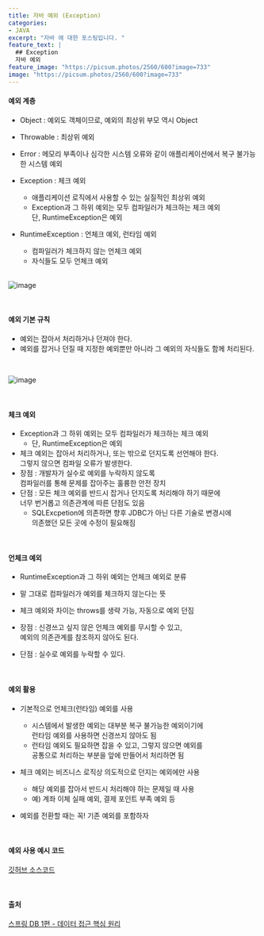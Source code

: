 ```yaml
---
title: 자바 예외 (Exception)
categories:
- JAVA
excerpt: "자바 에 대한 포스팅입니다. "
feature_text: |
  ## Exception
  자바 예외
feature_image: "https://picsum.photos/2560/600?image=733"
image: "https://picsum.photos/2560/600?image=733"
---
```


#### 예외 계층
- Object : 예외도 객체이므로, 예외의 최상위 부모 역시 Object
- Throwable : 최상위 예외
- Error : 메모리 부족이나 심각한 시스템 오류와 같이 애플리케이션에서 복구 불가능한 시스템 예외
- Exception : 체크 예외
	+ 애플리케이션 로직에서 사용할 수 있는 실질적인 최상위 예외
	+ Exception과 그 하위 예외는 모두 컴파일러가 체크하는 체크 예외 <br>단, RuntimeException은 예외
- RuntimeException : 언체크 예외, 런타임 예외
	+ 컴파일러가 체크하지 않는 언체크 예외
	+ 자식들도 모두 언체크 예외
 
  <br>
 ![image](https://user-images.githubusercontent.com/56823099/164908980-a43b667b-52c6-45e1-b228-f89f76461818.png)
  
  <br>
  
#### 예외 기본 규칙
- 예외는 잡아서 처리하거나 던져야 한다.
- 예외를 잡거나 던질 때 지정한 예외뿐만 아니라 그 예외의 자식들도 함께 처리된다.

<br>

![image](https://user-images.githubusercontent.com/56823099/164909088-3bb97701-dcfa-4f5e-97e4-8e412bfd672d.png)
  
  <br>

#### 체크 예외
- Exception과 그 하위 예외는 모두 컴파일러가 체크하는 체크 예외
	+ 단, RuntimeException은 예외
- 체크 예외는 잡아서 처리하거나, 또는 밖으로 던지도록 선언해야 한다. <br> 그렇지 않으면 컴파일 오류가 발생한다.
- 장점 : 개발자가 실수로 예외를 누락하지 않도록 <br>컴파일러를 통해 문제를 잡아주는 훌륭한 안전 장치
- 단점 : 모든 체크 예외를 반드시 잡거나 던지도록 처리해야 하기 때문에 <br> 너무 번거롭고 의존관계에 따른 단점도 있음
	+ SQLExcpetion에 의존하면 향후 JDBC가 아닌 다른 기술로 변경시에 <br>의존했던 모든 곳에 수정이 필요해짐

<br>  

#### 언체크 예외
- RuntimeException과 그 하위 예외는 언체크 예외로 분류
- 말 그대로 컴파일러가 예외를 체크하지 않는다는 뜻
- 체크 예외와 차이는 throws를 생략 가능, 자동으로 예외 던짐
- 장점 : 신경쓰고 싶지 않은 언체크 예외를 무시할 수 있고, <br>예외의 의존관계를 참조하지 않아도 된다.
- 단점 : 실수로 예외를 누락할 수 있다.
  
  <br>  

#### 예외 활용
- 기본적으로 언체크(런타임) 예외를 사용
	+ 시스템에서 발생한 예외는 대부분 복구 불가능한 예외이기에 <br>런타임 예외를 사용하면 신경쓰지 않아도 됨
	+ 런타임 예외도 필요하면 잡을 수 있고, 그렇지 않으면 예외를 <br>공통으로 처리하는 부분을 앞에 만들어서 처리하면 됨
- 체크 예외는 비즈니스 로직상 의도적으로 던지는 예외에만 사용
	+ 해당 예외를 잡아서 반드시 처리해야 하는 문제일 때 사용
	+ 예) 계좌 이체 실패 예외, 결제 포인트 부족 예외 등
- 예외를 전환할 때는 꼭! 기존 예외를 포함하자
  
  <br>  

#### 예외 사용 예시 코드
[깃허브 소스코드](https://github.com/kyw04004/spring-db/commit/27112404db028e7ddb889d758e9a5201cd06ae02)
  
  <br>
  
#### 출처

[스프링 DB 1편 - 데이터 접근 핵심 원리](https://www.inflearn.com/course/%EC%8A%A4%ED%94%84%EB%A7%81-db-1)

